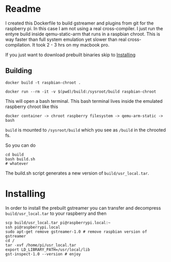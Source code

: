 # Readme

I created this Dockerfile to build gstreamer and plugins from git for the raspberry pi.
In this case I am not using a real cross-compiler. I just run the entyre build inside
qemu-static-arm that runs in a raspbian chroot. 
This is way faster than full system emulation yet slower than real cross-compilation.
It took 2 - 3 hrs on my macbook pro.

If you just want to download prebuilt binaries skip to [Installing](#installing)

## Building

    docker build -t raspbian-chroot .

    docker run --rm -it -v $(pwd)/build:/sysroot/build raspbian-chroot

This will open a bash terminal.
This bash terminal lives inside the emulated raspberry chroot like this

    docker container -> chroot raspberry filesystem -> qemu-arm-static -> bash

`build` is mounted to `/sysroot/build` which you see as `/build` in the chrooted fs.

So you can do

    cd build
    bash build.sh
    # whatever

The build.sh script generates a new version of `build/usr_local.tar`.

# Installing

In order to install the prebuilt gstreamer you can transfer 
and decompress `build/usr_local.tar` to your raspberry and then

    scp build/usr_local.tar pi@raspberrypi.local:~
    ssh pi@raspberrypi.local
    sudo apt-get remove gstreamer-1.0 # remove raspbian version of gstreamer
    cd /
    tar -xvf /home/pi/usr_local.tar
    export LD_LIBRARY_PATH=/usr/local/lib
    gst-inspect-1.0 --version # enjoy

